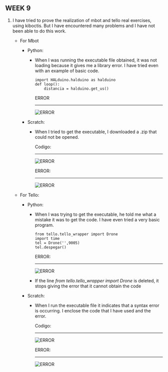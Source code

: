 ## WEEK 9

1. I have tried to prove the realization of mbot and tello real exercises, using kiboctis. But I have encountered many problems and I have not been able to do this work.
    -   For Mbot
        -  Python:
            -   When I was running the executable file obtained, it was not loading because it gives me a library error. I have tried even with an example of basic code.
                ~~~
                import HALduino.halduino as halduino
                def loop():
                    distancia = halduino.get_us()           
                ~~~
                ERROR
                ***
                
                ![ERROR](https://raw.githubusercontent.com/dvalladares/2019-tfg-david-valladares/master/2019-tfg-david-valladares/Extension/Imagenes/error_python_mbot.png)
                
        -   Scratch:
            - When I tried to get the executable, I downloaded a .zip that could not be opened.
            
                Codigo:
                ***
                
                ![ERROR](https://raw.githubusercontent.com/dvalladares/2019-tfg-david-valladares/master/2019-tfg-david-valladares/Extension/Imagenes/codigo_scratch_mbot.png)
                
                ERROR:
                ***
    
                ![ERROR](https://raw.githubusercontent.com/dvalladares/2019-tfg-david-valladares/master/2019-tfg-david-valladares/Extension/Imagenes/error_scratch_mbot.png)
                
    -   For Tello:
        -   Python:
            -   When I was trying to get the executable, he told me what a mistake it was to get the code. I have even tried a very basic program.
                ~~~
                from tello.tello_wrapper import Drone
                import time
                tel = Drone('',9005)
                tel.despegar()
                ~~~
                
                ERROR:
                ***
                ![ERROR](https://raw.githubusercontent.com/dvalladares/2019-tfg-david-valladares/master/2019-tfg-david-valladares/Extension/Imagenes/error_python_tello.png)
                
            - If the line *from tello.tello_wrapper import Drone* is deleted, it stops giving the error that it cannot obtain the code
        -  Scratch:
            -    When I run the executable file it indicates that a syntax error is occurring. I enclose the code that I have used and the error.
                    
                    Codigo:
                    ***
                    ![ERROR](https://raw.githubusercontent.com/dvalladares/2019-tfg-david-valladares/master/2019-tfg-david-valladares/Extension/Imagenes/codigo_scratch_tello.png)
                    
                    ERROR:
                    ***
                    ![ERROR](https://raw.githubusercontent.com/dvalladares/2019-tfg-david-valladares/master/2019-tfg-david-valladares/Extension/Imagenes/error_scratch_tello.png)


  

       
        

